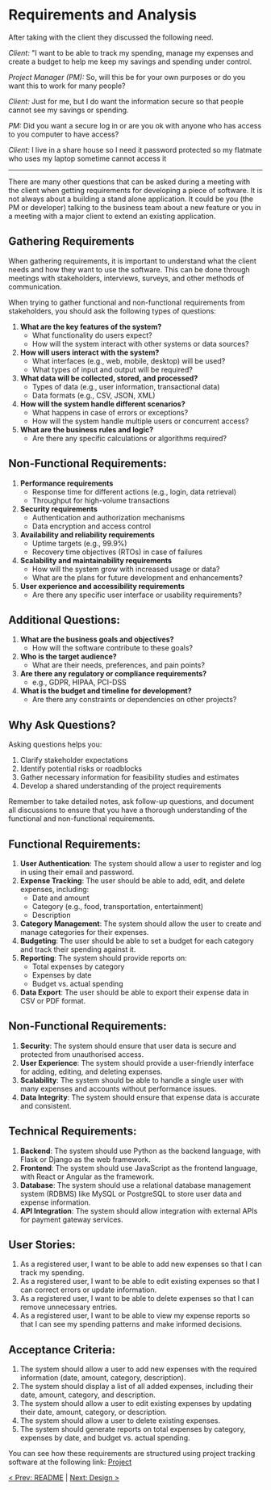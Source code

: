# Requirements and Analysis

After taking with the client they discussed the following need. 

*Client:* "I want to be able to track my spending, manage my expenses and create a budget to help me keep my savings and spending under control.

*Project Manager (PM):* So, will this be for your own purposes or do you want this to work for many people?

*Client:* Just for me, but I do want the information secure so that people cannot see my savings or spending. 

*PM:* Did you want a secure log in or are you ok with anyone who has access to you computer to have access?

*Client:* I live in a share house so I need it password protected so my flatmate who uses my laptop sometime cannot access it

---- 
There are many other questions that can be asked during a meeting with the client when getting requirements for developing a piece of software. It is not always about a building a stand alone application. It could be you (the PM or developer) talking to the business team about a new feature or you in a meeting with a major client to extend an existing application.

## Gathering Requirements

When gathering requirements, it is important to understand what the client needs and how they want to use the software. This can be done through meetings with stakeholders, interviews, surveys, and other methods of communication.

When trying to gather functional and non-functional requirements from stakeholders, you should ask the following types of questions:


1. **What are the key features of the system?**
	* What functionality do users expect?
	* How will the system interact with other systems or data sources?
2. **How will users interact with the system?**
	* What interfaces (e.g., web, mobile, desktop) will be used?
	* What types of input and output will be required?
3. **What data will be collected, stored, and processed?**
	* Types of data (e.g., user information, transactional data)
	* Data formats (e.g., CSV, JSON, XML)
4. **How will the system handle different scenarios?**
	* What happens in case of errors or exceptions?
	* How will the system handle multiple users or concurrent access?
5. **What are the business rules and logic?**
	* Are there any specific calculations or algorithms required?

## Non-Functional Requirements:

1. **Performance requirements**
	* Response time for different actions (e.g., login, data retrieval)
	* Throughput for high-volume transactions
2. **Security requirements**
	* Authentication and authorization mechanisms
	* Data encryption and access control
3. **Availability and reliability requirements**
	* Uptime targets (e.g., 99.9%)
	* Recovery time objectives (RTOs) in case of failures
4. **Scalability and maintainability requirements**
	* How will the system grow with increased usage or data?
	* What are the plans for future development and enhancements?
5. **User experience and accessibility requirements**
	* Are there any specific user interface or usability requirements?

## Additional Questions:

1. **What are the business goals and objectives?**
	* How will the software contribute to these goals?
2. **Who is the target audience?**
	* What are their needs, preferences, and pain points?
3. **Are there any regulatory or compliance requirements?**
	* e.g., GDPR, HIPAA, PCI-DSS
4. **What is the budget and timeline for development?**
	* Are there any constraints or dependencies on other projects?

## Why Ask Questions?

Asking questions helps you:

1. Clarify stakeholder expectations
2. Identify potential risks or roadblocks
3. Gather necessary information for feasibility studies and estimates
4. Develop a shared understanding of the project requirements

Remember to take detailed notes, ask follow-up questions, and document all discussions to ensure that you have a thorough understanding of the functional and non-functional requirements.


## Functional Requirements:

1. **User Authentication**: The system should allow a user to register and log in using their email and password.
2. **Expense Tracking**: The user should be able to add, edit, and delete expenses, including:
	* Date and amount
	* Category (e.g., food, transportation, entertainment)
	* Description
3. **Category Management**: The system should allow the user to create and manage categories for their expenses.
4. **Budgeting**: The user should be able to set a budget for each category and track their spending against it.
5. **Reporting**: The system should provide reports on:
	* Total expenses by category
	* Expenses by date
	* Budget vs. actual spending
6. **Data Export**: The user should be able to export their expense data in CSV or PDF format.

## Non-Functional Requirements:

1. **Security**: The system should ensure that user data is secure and protected from unauthorised access.
2. **User Experience**: The system should provide a user-friendly interface for adding, editing, and deleting expenses.
3. **Scalability**: The system should be able to handle a single user with many expenses and accounts without performance issues.
4. **Data Integrity**: The system should ensure that expense data is accurate and consistent.

## Technical Requirements:

1. **Backend**: The system should use Python as the backend language, with Flask or Django as the web framework.
2. **Frontend**: The system should use JavaScript as the frontend language, with React or Angular as the framework.
3. **Database**: The system should use a relational database management system (RDBMS) like MySQL or PostgreSQL to store user data and expense information.
4. **API Integration**: The system should allow integration with external APIs for payment gateway services.

## User Stories:

1. As a registered user, I want to be able to add new expenses so that I can track my spending.
2. As a registered user, I want to be able to edit existing expenses so that I can correct errors or update information.
3. As a registered user, I want to be able to delete expenses so that I can remove unnecessary entries.
4. As a registered user, I want to be able to view my expense reports so that I can see my spending patterns and make informed decisions.

## Acceptance Criteria:

1. The system should allow a user to add new expenses with the required information (date, amount, category, description).
2. The system should display a list of all added expenses, including their date, amount, category, and description.
3. The system should allow a user to edit existing expenses by updating their date, amount, category, or description.
4. The system should allow a user to delete existing expenses.
5. The system should generate reports on total expenses by category, expenses by date, and budget vs. actual spending.

You can see how these requirements are structured using project tracking software at the following link: [Project](https://github.com/orgs/KillarneyHeightsHS/projects/2)

[< Prev: README](../README.md) | [Next: Design >](./design.md)
